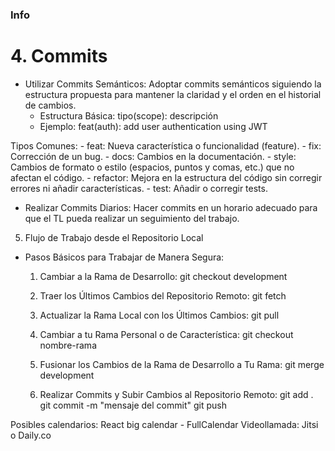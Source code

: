 ### Info

# 4. Commits
- Utilizar Commits Semánticos: Adoptar commits semánticos siguiendo la estructura propuesta para mantener la claridad y el orden en el historial de cambios.
  - Estructura Básica:
    tipo(scope): descripción
  - Ejemplo:
    feat(auth): add user authentication using JWT
    
Tipos Comunes:
    - feat: Nueva característica o funcionalidad (feature).
    - fix: Corrección de un bug.
    - docs: Cambios en la documentación.
    - style: Cambios de formato o estilo (espacios, puntos y comas, etc.) que no afectan el código.
    - refactor: Mejora en la estructura del código sin corregir errores ni añadir características.
    - test: Añadir o corregir tests.
  - Realizar Commits Diarios: Hacer commits en un horario adecuado para que el TL pueda realizar un seguimiento del trabajo.

5. Flujo de Trabajo desde el Repositorio Local
- Pasos Básicos para Trabajar de Manera Segura:
  1. Cambiar a la Rama de Desarrollo:
     git checkout development
    
  2. Traer los Últimos Cambios del Repositorio Remoto:
     git fetch
  3. Actualizar la Rama Local con los Últimos Cambios:
     git pull
  4. Cambiar a tu Rama Personal o de Característica:
     git checkout nombre-rama
  5. Fusionar los Cambios de la Rama de Desarrollo a Tu Rama:
     git merge development
  6. Realizar Commits y Subir Cambios al Repositorio Remoto:
     git add .
     git commit -m "mensaje del commit"
     git push

Posibles calendarios: React big calendar - FullCalendar
Videollamada: Jitsi o Daily.co